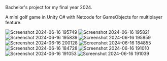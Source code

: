 Bachelor's project for my final year 2024.

A mini golf game in Unity C# with Netcode for GameObjects for multiplayer feature.


![Screenshot 2024-06-16 195749](https://github.com/user-attachments/assets/d985cf27-f839-49b3-93b1-3f5c43a5ebc1)
![Screenshot 2024-06-16 195821](https://github.com/user-attachments/assets/ead2d6e2-403f-4753-a7b2-84fb3c148694)
![Screenshot 2024-06-16 195839](https://github.com/user-attachments/assets/4402d859-888a-4772-b861-23d54527979b)
![Screenshot 2024-06-16 195859](https://github.com/user-attachments/assets/6186e642-1922-4ee1-b707-e1a45230136f)
![Screenshot 2024-06-16 200128](https://github.com/user-attachments/assets/af581e40-58f2-4b73-8a52-290a11afbdb6)
![Screenshot 2024-06-16 184855](https://github.com/user-attachments/assets/25fac8a0-b72c-4662-8caa-c57dc9a1ecc5)
![Screenshot 2024-06-16 184728](https://github.com/user-attachments/assets/af3b6c78-89c3-44cc-ba68-87f788750f18)
![Screenshot 2024-06-16 191010](https://github.com/user-attachments/assets/335429b3-7b5f-4005-bb05-5a825e9708af)
![Screenshot 2024-06-16 191053](https://github.com/user-attachments/assets/1685840e-220f-422e-aed2-64eff4722006)
![Screenshot 2024-06-16 191039](https://github.com/user-attachments/assets/c32985d6-ea0b-4cfa-8e92-17e2171d18e2)
